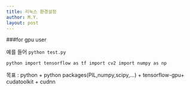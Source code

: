 ```yaml
---
title: 리눅스 환경설정 
author: M.Y.
layout: post
---
```


###for gpu user  

예를 들어
`
python test.py 
`

`python
import tensorflow as tf
import cv2
import numpy as np 
`


목표 : python + python packages(PIL,numpy,scipy,...) + tensorflow-gpu+ cudatoolkit + cudnn 

